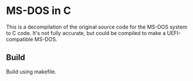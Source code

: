 # MS-DOS in C
This is a decompilation of the original source code for the MS-DOS system to C code.
It's not fully accurate, but could be compiled to make a UEFI-compatible MS-DOS.

## Build
Build using makefile.
